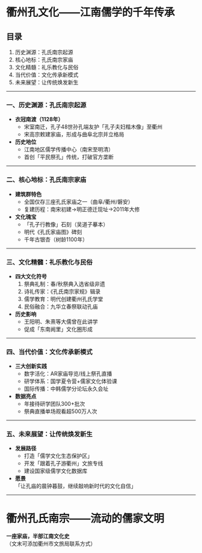 # 衢州孔文化——江南儒学的千年传承

## 目录
1. 历史渊源：孔氏南宗起源  
2. 核心地标：孔氏南宗家庙  
3. 文化精髓：礼乐教化与民俗  
4. 当代价值：文化传承新模式  
5. 未来展望：让传统焕发新生  

---

### 一、历史渊源：孔氏南宗起源
- **衣冠南渡（1128年）**  
  - 宋室南迁，孔子48世孙孔端友护「孔子夫妇楷木像」至衢州  
  - 宋高宗敕建家庙，形成与曲阜北宗并立格局  
- **历史地位**  
  - 江南地区儒学传播中心（南宋至明清）  
  - 首创「平民祭孔」传统，打破官方垄断  

---

### 二、核心地标：孔氏南宗家庙
- **建筑群特色**  
  - 全国仅存三座孔氏家庙之一（曲阜/衢州/磐安）  
  - 复建历程：南宋初建→明正德迁现址→2011年大修  
- **文化瑰宝**  
  - 「孔子行教像」石刻（吴道子摹本）  
  - 明代《孔氏家庙图》碑刻  
  - 千年古银杏（树龄1100年）  

---

### 三、文化精髓：礼乐教化与民俗
- **四大文化符号**  
  1. 祭典礼制：春/秋祭典入选省级非遗  
  2. 诗礼传家：《孔氏南宗家规》辑录  
  3. 儒学教育：明代创建衢州孔氏学堂  
  4. 民俗融合：九华立春祭联动孔庙  
- **历史影响**  
  - 王阳明、朱熹等大儒曾在此讲学  
  - 促成「东南阙里」文化圈形成  

---

### 四、当代价值：文化传承新模式
- **三大创新实践**  
  - 数字活化：AR家庙导览/线上祭孔直播  
  - 研学体系：国学夏令营+儒家文化体验课  
  - 国际传播：中韩儒学分论坛永久会址  
- **数据亮点**  
  - 年接待研学团队300+批次  
  - 祭典直播单场观看超500万人次  

---

### 五、未来展望：让传统焕发新生
- **发展路径**  
  - 打造「儒学文化生态保护区」  
  - 开发「跟着孔子游衢州」文旅专线  
  - 建设国家级儒学文化数据库  
- **愿景**  
  「让孔庙的晨钟暮鼓，继续敲响新时代的文化自信」

---

# 衢州孔氏南宗——流动的儒家文明  
**一座家庙，半部江南文化史**  
（文末可添加衢州市文旅局联系方式）
